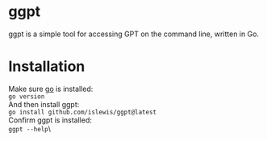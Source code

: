 # ggpt

ggpt is a simple tool for accessing GPT on the command line, written in Go. 

# Installation

Make sure [go](https://go.dev/doc/install) is installed:\
`go version`\
And then install ggpt:\
`go install github.com/islewis/ggpt@latest`\
Confirm ggpt is installed:\
`ggpt --help`\
